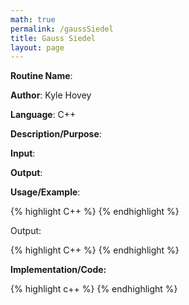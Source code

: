 ```yaml
---
math: true
permalink: /gaussSiedel
title: Gauss Siedel
layout: page
---
```


**Routine Name**:

**Author**: Kyle Hovey

**Language**: C++

**Description/Purpose**:

**Input**:

**Output**:

**Usage/Example**:

{% highlight C++ %}
{% endhighlight %}

Output:

{% highlight C++ %}
{% endhighlight %}

**Implementation/Code:**

{% highlight c++ %}
{% endhighlight %}

